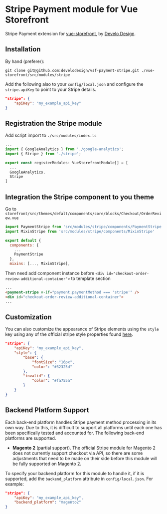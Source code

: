 # Stripe Payment module for Vue Storefront

Stripe Payment extension for [vue-storefront](https://github.com/DivanteLtd/vue-storefront), by [Develo Design](https://develodesign.co.uk).

## Installation

By hand (preferer):
```shell
git clone git@github.com:develodesign/vsf-payment-stripe.git ./vue-storefront/src/modules/stripe
```

Add the following also to your `config/local.json` and configure the `stripe.apiKey` to point to your Stripe details.

```json
"stripe": {
    "apiKey": "my_example_api_key"
}
```

## Registration the Stripe module

Add script import to `./src/modules/index.ts`

```js
...
import { GoogleAnalytics } from './google-analytics';
import { Stripe } from './stripe';

export const registerModules: VueStorefrontModule[] = [
  ...
  GoogleAnalytics,
  Stripe
]
```

## Integration the Stripe component to you theme

Go to `storefront/src/themes/defalt/components/core/blocks/Checkout/OrderReview.vue`

```js
import PaymentStripe from 'src/modules/stripe/components/PaymentStripe'
import MixinStripe from 'src/modules/stripe/components/MixinStripe'

export default {
  components: {
    ...
    PaymentStripe
  },
  mixins: [..., MixinStripe],
```

Then need add component instance before `<div id="checkout-order-review-additional-container">` to template section

```html
...
<payment-stripe v-if="payment.paymentMethod === 'stripe'" />
<div id="checkout-order-review-additional-container">
...
```

## Customization

You can also customize the appearance of Stripe elements using the `style` key using any of the official stripe style properties found [here](https://stripe.com/docs/stripe-js/reference#stripe-elements).
```json
"stripe": {
    "apiKey": "my_example_api_key",
    "style": {
        "base": {
            "fontSize": "16px",
            "color": "#32325d"
        },
        "invalid": {
            "color": "#fa755a"
        }
    }
}
```

## Backend Platform Support
Each back-end platform handles Stripe payment method processing in its own way. Due to this, it is difficult to support all platforms until each one has been specifically tested and accounted for. The following back-end platforms are supported.

* **Magento 2** (partial support). The official Stripe module for Magento 2 does not currently support checkout via API, so there are some adjustments that need to be made on their side before this module will be fully supported on Magento 2.

To specify your backend platform for this module to handle it, if it is supported, add the `backend_platform` attribute in `config/local.json`. For example:
```json
"stripe": {
    "apiKey": "my_example_api_key",
    "backend_platform": "magento2"
}
```
